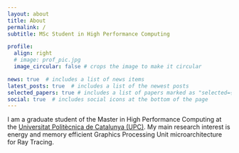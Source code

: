 ```yaml
---
layout: about
title: About
permalink: /
subtitle: MSc Student in High Performance Computing

profile:
  align: right
  # image: prof_pic.jpg
  image_circular: false # crops the image to make it circular

news: true  # includes a list of news items
latest_posts: true  # includes a list of the newest posts
selected_papers: true # includes a list of papers marked as "selected={true}"
social: true  # includes social icons at the bottom of the page
---
```


I am a graduate student of the Master in High Performance Computing at the 
[Universitat Politècnica de Catalunya (UPC)](https://www.upc.edu/en/). My main research interest is energy and memory efficient Graphics Processing Unit microarchitecture for Ray Tracing.
